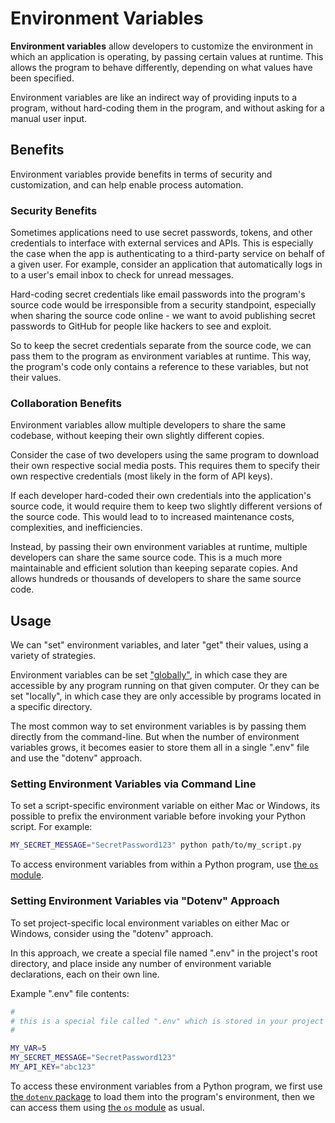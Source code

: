 # Environment Variables

**Environment variables** allow developers to customize the environment in which an application is operating, by passing certain values at runtime. This allows the program to behave differently, depending on what values have been specified.

Environment variables are like an indirect way of providing inputs to a program, without hard-coding them in the program, and without asking for a manual user input.

## Benefits

Environment variables provide benefits in terms of security and customization, and can help enable process automation.

### Security Benefits

Sometimes applications need to use secret passwords, tokens, and other credentials to interface with external services and APIs. This is especially the case when the app is authenticating to a third-party service on behalf of a given user. For example, consider an application that automatically logs in to a user's email inbox to check for unread messages.

Hard-coding secret credentials like email passwords into the program's source code would be irresponsible from a security standpoint, especially when sharing the source code online - we want to avoid publishing secret passwords to GitHub for people like hackers to see and exploit.

So to keep the secret credentials separate from the source code, we can pass them to the program as environment variables at runtime. This way, the program's code only contains a reference to these variables, but not their values.


### Collaboration Benefits


Environment variables allow multiple developers to share the same codebase, without keeping their own slightly different copies.

Consider the case of two developers using the same program to download their own respective social media posts. This requires them to specify their own respective credentials (most likely in the form of API keys).

If each developer hard-coded their own credentials into the application's source code, it would require them to keep two slightly different versions of the source code. This would lead to to increased maintenance costs, complexities, and inefficiencies.

Instead, by passing their own environment variables at runtime, multiple developers can share the same source code. This is a much more maintainable and efficient solution than keeping separate copies. And allows hundreds or thousands of developers to share the same source code.







## Usage

We can "set" environment variables, and later "get" their values, using a variety of strategies.

Environment variables can be set ["globally"](/accessing-globally.md), in which case they are accessible by any program running on that given computer. Or they can be set "locally", in which case they are only accessible by programs located in a specific directory.

The most common way to set environment variables is by passing them directly from the command-line. But when the number of environment variables grows, it becomes easier to store them all in a single ".env" file and use the "dotenv" approach.

### Setting Environment Variables via Command Line

To set a script-specific environment variable on either Mac or Windows, its possible to prefix the environment variable before invoking your Python script. For example:

```sh
MY_SECRET_MESSAGE="SecretPassword123" python path/to/my_script.py
```

To access environment variables from within a Python program, use [the `os` module](/notes/python/modules/os.md#environment-variables).

### Setting Environment Variables via "Dotenv" Approach

To set project-specific local environment variables on either Mac or Windows, consider using the "dotenv" approach.

In this approach, we create a special file named ".env" in the project's root directory, and place inside any number of environment variable declarations, each on their own line.

Example ".env" file contents:

```sh
#
# this is a special file called ".env" which is stored in your project's root directory
#

MY_VAR=5
MY_SECRET_MESSAGE="SecretPassword123"
MY_API_KEY="abc123"
```

To access these environment variables from a Python program, we first use [the `dotenv` package](/notes/python/packages/dotenv.md) to load them into the program's environment, then we can access them using [the `os` module](/notes/python/modules/os.md#environment-variables) as usual.
